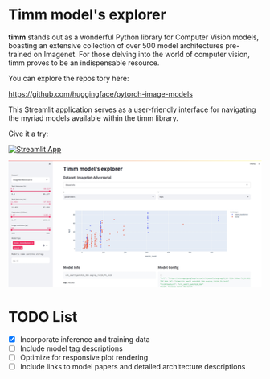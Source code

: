 # Timm model's explorer

**timm** stands out as a wonderful Python library for Computer Vision models, boasting an extensive collection of over 500 model architectures pre-trained on Imagenet. For those delving into the world of computer vision, timm proves to be an indispensable resource.

You can explore the repository here:

https://github.com/huggingface/pytorch-image-models


This Streamlit application serves as a user-friendly interface for navigating the myriad models available within the timm library.

Give it a try:

[![Streamlit App](https://static.streamlit.io/badges/streamlit_badge_black_white.svg)](https://timm-model-explorer.streamlit.app/)

![alt text](timm-model-explorer.jpg "Title")

# TODO List

- [x] Incorporate inference and training data
- [ ] Include model tag descriptions
- [ ] Optimize for responsive plot rendering
- [ ] Include links to model papers and detailed architecture descriptions